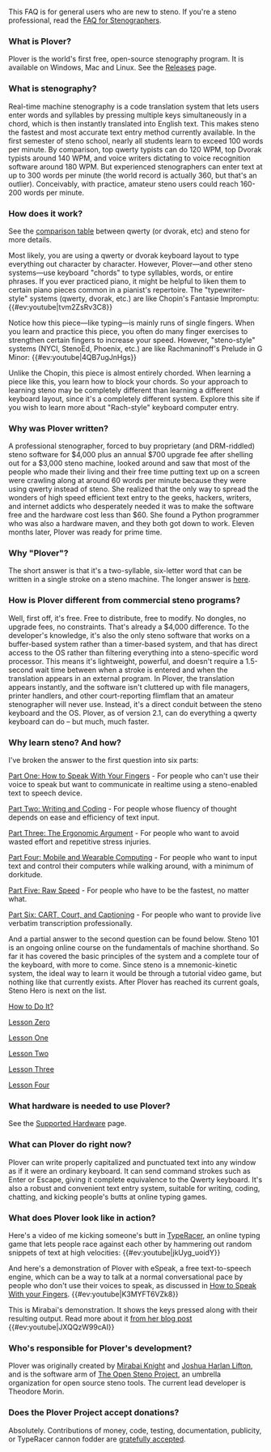 This FAQ is for general users who are new to steno. If you're a steno
professional, read the [FAQ for
Stenographers](FAQ_for_Stenographers "wikilink").

### What is Plover?

Plover is the world's first free, open-source stenography program. It is
available on Windows, Mac and Linux. See the
[Releases](https://github.com/openstenoproject/plover/releases) page.

### What is stenography?

Real-time machine stenography is a code translation system that lets
users enter words and syllables by pressing multiple keys simultaneously
in a chord, which is then instantly translated into English text. This
makes steno the fastest and most accurate text entry method currently
available. In the first semester of steno school, nearly all students
learn to exceed 100 words per minute. By comparison, top qwerty typists
can do 120 WPM, top Dvorak typists around 140 WPM, and voice writers
dictating to voice recognition software around 180 WPM. But experienced
stenographers can enter text at up to 300 words per minute (the world
record is actually 360, but that's an outlier). Conceivably, with
practice, amateur steno users could reach 160-200 words per minute.

### How does it work?

See the [comparison
table](Comparison_between_QWERTY_and_Steno "wikilink") between qwerty
(or dvorak, etc) and steno for more details.

Most likely, you are using a qwerty or dvorak keyboard layout to type
everything out character by character. However, Plover—and other steno
systems—use keyboard "chords" to type syllables, words, or entire
phrases. If you ever practiced piano, it might be helpful to liken them
to certain piano pieces common in a pianist's repertoire. The
"typewriter-style" systems (qwerty, dvorak, etc.) are like Chopin's
Fantasie Impromptu: {{\#ev:youtube|tvm2ZsRv3C8}}

Notice how this piece—like typing—is mainly runs of single fingers. When
you learn and practice this piece, you often do many finger exercises to
strengthen certain fingers to increase your speed. However,
"steno-style" systems (NYCI, StenoEd, Phoenix, etc.) are like
Rachmaninoff's Prelude in G Minor: {{\#ev:youtube|4QB7ugJnHgs}}

Unlike the Chopin, this piece is almost entirely chorded. When learning
a piece like this, you learn how to block your chords. So your approach
to learning steno may be completely different than learning a different
keyboard layout, since it's a completely different system. Explore this
site if you wish to learn more about "Rach-style" keyboard computer
entry.

### Why was Plover written?

A professional stenographer, forced to buy proprietary (and DRM-riddled)
steno software for \$4,000 plus an annual \$700 upgrade fee after
shelling out for a \$3,000 steno machine, looked around and saw that
most of the people who made their living and their free time putting
text up on a screen were crawling along at around 60 words per minute
because they were using qwerty instead of steno. She realized that the
only way to spread the wonders of high speed efficient text entry to the
geeks, hackers, writers, and internet addicts who desperately needed it
was to make the software free and the hardware cost less than \$60. She
found a Python programmer who was also a hardware maven, and they both
got down to work. Eleven months later, Plover was ready for prime time.

### Why "Plover"?

The short answer is that it's a two-syllable, six-letter word that can
be written in a single stroke on a steno machine. The longer answer is
[here](http://plover.stenoknight.com/2010/03/why-plover.html).

### How is Plover different from commercial steno programs?

Well, first off, it's free. Free to distribute, free to modify. No
dongles, no upgrade fees, no constraints. That's already a \$4,000
difference. To the developer's knowledge, it's also the only steno
software that works on a buffer-based system rather than a timer-based
system, and that has direct access to the OS rather than filtering
everything into a steno-specific word processor. This means it's
lightweight, powerful, and doesn't require a 1.5-second wait time
between when a stroke is entered and when the translation appears in an
external program. In Plover, the translation appears instantly, and the
software isn't cluttered up with file managers, printer handlers, and
other court-reporting flimflam that an amateur stenographer will never
use. Instead, it's a direct conduit between the steno keyboard and the
OS. Plover, as of version 2.1, can do everything a qwerty keyboard can
do – but much, much faster.

### Why learn steno? And how?

I've broken the answer to the first question into six parts:

[Part One: How to Speak With Your
Fingers](http://stenoknight.com/SpeakFingers.html) - For people who
can't use their voice to speak but want to communicate in realtime using
a steno-enabled text to speech device.

[Part Two: Writing and
Coding](http://stenoknight.com/WritingCoding.html) - For people whose
fluency of thought depends on ease and efficiency of text input.

[Part Three: The Ergonomic
Argument](http://stenoknight.com/ErgonomicArgument.html) - For people
who want to avoid wasted effort and repetitive stress injuries.

[Part Four: Mobile and Wearable
Computing](http://stenoknight.com/MobileWearable.html) - For people who
want to input text and control their computers while walking around,
with a minimum of dorkitude.

[Part Five: Raw Speed](http://stenoknight.com/RawSpeed.html) - For
people who have to be the fastest, no matter what.

[Part Six: CART, Court, and
Captioning](http://stenoknight.com/CARTCourtCaptioning.html) - For
people who want to provide live verbatim transcription professionally.

And a partial answer to the second question can be found below. Steno
101 is an ongoing online course on the fundamentals of machine
shorthand. So far it has covered the basic principles of the system and
a complete tour of the keyboard, with more to come. Since steno is a
mnemonic-kinetic system, the ideal way to learn it would be through a
tutorial video game, but nothing like that currently exists. After
Plover has reached its current goals, Steno Hero is next on the list.

[How to Do
It?](http://plover.stenoknight.com/2010/06/steno-101-how-to-do-it.html)

[Lesson
Zero](http://plover.stenoknight.com/2010/06/steno-101-lesson-zero.html)

[Lesson One](http://plover.stenoknight.com/2010/07/teaser-graphic.html)

[Lesson
Two](http://plover.stenoknight.com/2010/08/steno-101-lesson-two.html)

[Lesson
Three](http://plover.stenoknight.com/2011/01/steno-101-lesson-three.html)

[Lesson
Four](http://plover.stenoknight.com/2013/01/steno-101-lesson-four.html)

### What hardware is needed to use Plover?

See the [Supported Hardware](Supported_Hardware "wikilink") page.

### What can Plover do right now?

Plover can write properly capitalized and punctuated text into any
window as if it were an ordinary keyboard. It can send command strokes
such as Enter or Escape, giving it complete equivalence to the Qwerty
keyboard. It's also a robust and convenient text entry system, suitable
for writing, coding, chatting, and kicking people's butts at online
typing games.

### What does Plover look like in action?

Here's a video of me kicking someone's butt in
[TypeRacer](http://play.typeracer.com/), an online typing game that lets
people race against each other by hammering out random snippets of text
at high velocities: {{\#ev:youtube|jkUyg\_uoidY}}

And here's a demonstration of Plover with eSpeak, a free text-to-speech
engine, which can be a way to talk at a normal conversational pace by
people who don't use their voices to speak, as discussed in [How to
Speak With your Fingers](http://stenoknight.com/SpeakFingers.html).
{{\#ev:youtube|K3MYFT6VZk8}}

This is Mirabai's demonstration. It shows the keys pressed along with
their resulting output. Read more about it [from her blog
post](http://plover.stenoknight.com/2011/10/split-screen-demonstration.html)
{{\#ev:youtube|JXQQzW99cAI}}

### Who's responsible for Plover's development?

Plover was originally created by [Mirabai
Knight](http://www.blogger.com/profile/16494847224950297255) and [Joshua
Harlan Lifton](http://launchpad.net/~joshua-harlan-lifton), and is the
software arm of [The Open Steno Project](http://openstenoproject.org/),
an umbrella organization for open source steno tools. The current lead
developer is Theodore Morin.

### Does the Plover Project accept donations?

Absolutely. Contributions of money, code, testing, documentation,
publicity, or TypeRacer cannon fodder are [gratefully
accepted](http://stenoknight.com/plover/donatepage.html).
